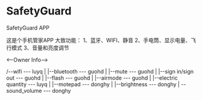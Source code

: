 # SafetyGuard
SafetyGuard APP

这是个手机管家APP
大致功能：
1、蓝牙、WIFI、静音
2、手电筒、显示电量、飞行模式
3、音量和亮度调节

<--Owner Info-->

/--wifi  --- luyq
|
|--bluetooth --- guohd
|
|--mute --- guohd
|
|--sign in/sign out --- guohd
|
|--flash --- guohd
|
|--airmode --- guohd
|
|--electric quantity --- luyq
|
|--motepad --- donghy
|
|--brightness --- donghy
|
\--sound_volume --- donghy
